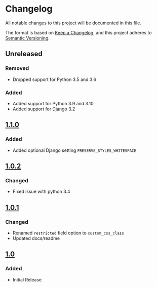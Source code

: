 # Changelog
All notable changes to this project will be documented in this file.

The format is based on [Keep a Changelog](https://keepachangelog.com/en/1.0.0/),
and this project adheres to [Semantic Versioning](https://semver.org/spec/v2.0.0.html).

## Unreleased
### Removed
- Dropped support for Python 3.5 and 3.6
### Added
- Added support for Python 3.9 and 3.10
- Added support for Django 3.2

## [1.1.0]
### Added
- Added optional Django setting `PRESERVE_STYLES_WHITESPACE`

## [1.0.2]
### Changed
- Fixed issue with python 3.4

## [1.0.1]
### Changed
- Renamed `restricted` field option to `custom_css_class`
- Updated docs/readme

## [1.0]
### Added
- Initial Release

[1.1.0]: https://pypi.org/project/django-cleanhtmlfield/1.1.0/
[1.0.2]: https://pypi.org/project/django-cleanhtmlfield/1.0.2/
[1.0.1]: https://pypi.org/project/django-cleanhtmlfield/1.0.1/
[1.0]: https://pypi.org/project/django-cleanhtmlfield/1.0/
